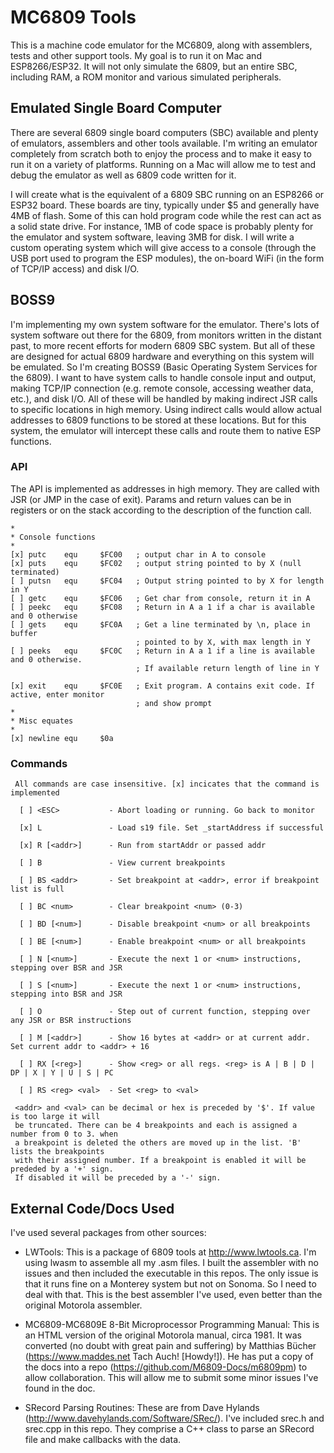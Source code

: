 # MC6809 Tools

This is a machine code emulator for the MC6809, along with assemblers, tests and other support tools. My goal is to run it on Mac and ESP8266/ESP32. It will not only simulate the 6809, but an entire SBC, including RAM, a ROM monitor and various simulated peripherals.

## Emulated Single Board Computer

There are several 6809 single board computers (SBC) available and plenty of emulators, assemblers and other tools available. I'm writing an emulator completely from scratch both to enjoy the process and to make it easy to run it on a variety of platforms. Running on a Mac will allow me to test and debug the emulator as well as 6809 code written for it.

I will create what is the equivalent of a 6809 SBC running on an ESP8266 or ESP32 board. These boards are tiny, typically under $5 and generally have 4MB of flash. Some of this can hold program code while the rest can act as a solid state drive. For instance, 1MB of code space is probably plenty for the emulator and system software, leaving 3MB for disk. I will write a custom operating system which will give access to a console (through the USB port used to program the ESP modules), the on-board WiFi (in the form of TCP/IP access) and disk I/O.

## BOSS9

I'm implementing my own system software for the emulator. There's lots of system software out there for the 6809, from monitors written in the distant past, to more recent efforts for modern 6809 SBC system. But all of these are designed for actual 6809 hardware and everything on this system will be emulated. So I'm creating BOSS9 (Basic Operating System Services for the 6809). I want to have system calls to handle console input and output, making TCP/IP connection (e.g. remote console, accessing weather data, etc.), and disk I/O. All of these will be handled by making indirect JSR calls to specific locations in high memory. Using indirect calls would allow actual addresses to 6809 functions to be stored at these locations. But for this system, the emulator will intercept these calls and route them to native ESP functions.

### API

The API is implemented as addresses in high memory. They are called with JSR (or JMP in the case of exit). Params and return values can be in registers or on the stack according to the description of the function call.

    *
    * Console functions
    *
    [x] putc    equ     $FC00   ; output char in A to console
    [x] puts    equ     $FC02   ; output string pointed to by X (null terminated)
    [ ] putsn   equ     $FC04   ; Output string pointed to by X for length in Y
    [ ] getc    equ     $FC06   ; Get char from console, return it in A
    [ ] peekc   equ     $FC08   ; Return in A a 1 if a char is available and 0 otherwise
    [ ] gets    equ     $FC0A   ; Get a line terminated by \n, place in buffer
                                ; pointed to by X, with max length in Y
    [ ] peeks   equ     $FC0C   ; Return in A a 1 if a line is available and 0 otherwise.
                                ; If available return length of line in Y

    [x] exit    equ     $FC0E   ; Exit program. A contains exit code. If active, enter monitor
                                ; and show prompt
    *
    * Misc equates
    *
    [x] newline equ     $0a  

### Commands

     All commands are case insensitive. [x] incicates that the command is implemented

      [ ] <ESC>           - Abort loading or running. Go back to monitor

      [x] L               - Load s19 file. Set _startAddress if successful

      [x] R [<addr>]      - Run from startAddr or passed addr

      [ ] B               - View current breakpoints

      [ ] BS <addr>       - Set breakpoint at <addr>, error if breakpoint list is full

      [ ] BC <num>        - Clear breakpoint <num> (0-3)

      [ ] BD [<num>]      - Disable breakpoint <num> or all breakpoints

      [ ] BE [<num>]      - Enable breakpoint <num> or all breakpoints

      [ ] N [<num>]       - Execute the next 1 or <num> instructions, stepping over BSR and JSR

      [ ] S [<num>]       - Execute the next 1 or <num> instructions, stepping into BSR and JSR

      [ ] O               - Step out of current function, stepping over any JSR or BSR instructions

      [ ] M [<addr>]      - Show 16 bytes at <addr> or at current addr. Set current addr to <addr> + 16

      [ ] RX [<reg>]      - Show <reg> or all regs. <reg> is A | B | D | DP | X | Y | U | S | PC

      [ ] RS <reg> <val>  - Set <reg> to <val>

     <addr> and <val> can be decimal or hex is preceded by '$'. If value is too large it will
     be truncated. There can be 4 breakpoints and each is assigned a number from 0 to 3. when
     a breakpoint is deleted the others are moved up in the list. 'B' lists the breakpoints
     with their assigned number. If a breakpoint is enabled it will be prededed by a '+' sign.
     If disabled it will be preceded by a '-' sign.

## External Code/Docs Used

I've used several packages from other sources:

- LWTools: This is a package of 6809 tools at http://www.lwtools.ca. I'm using lwasm to assemble all my .asm files. I built the assembler with no issues and then included the executable in this repos. The only issue is that it runs fine on a Monterey system but not on Sonoma. So I need to deal with that. This is the best assembler I've used, even better than the original Motorola assembler.

- MC6809-MC6809E 8-Bit Microprocessor Programming Manual: This is an HTML version of the original Motorola manual, circa 1981. It was converted (no doubt with great pain and suffering) by Matthias Bücher (https://www.maddes.net Tach Auch! [Howdy!]). He has put a copy of the docs into a repo (https://github.com/M6809-Docs/m6809pm) to allow collaboration. This will allow me to submit some minor issues I've found in the doc.

- SRecord Parsing Routines: These are from Dave Hylands (http://www.davehylands.com/Software/SRec/). I've included srec.h and srec.cpp in this repo. They comprise a C++ class to parse an SRecord file and make callbacks with the data.
